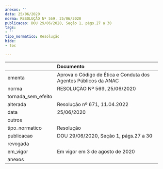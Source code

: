 ```yaml
---
anexos: ''
data: 25/06/2020
norma: RESOLUÇÃO Nº 569, 25/06/2020
publicacao: DOU 29/06/2020, Seção 1, págs.27 a 30
tags:
- ''
tipo_normatico: Resolução
hide: 
- toc 
 
---
```


|                    | Documento                                                       |
|:-------------------|:----------------------------------------------------------------|
| ementa             | Aprova o Código de Ética e Conduta dos Agentes Públicos da ANAC |
| norma              | RESOLUÇÃO Nº 569, 25/06/2020                                    |
| tornada_sem_efeito |                                                                 |
| alterada           | Resolução nº 671, 11.04.2022                                    |
| data               | 25/06/2020                                                      |
| outros             |                                                                 |
| tipo_normatico     | Resolução                                                       |
| publicacao         | DOU 29/06/2020, Seção 1, págs.27 a 30                           |
| revogada           |                                                                 |
| em_vigor           | Em vigor em 3 de agosto de 2020                                 |
| anexos             |                                                                 |